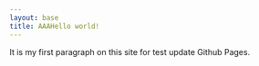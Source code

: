 ```yaml
---
layout: base
title: AAAHello world!
---
```


It is my first paragraph on this site for test update Github Pages.
